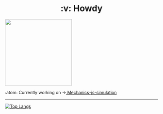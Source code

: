 <h1 align="center">
  :v: Howdy
</h1>

<div id="image">
  <img src="https://i.giphy.com/media/jAe22Ec5iICCk/giphy.webp" width="220" />
</div>

<div>
  <p> :atom: Currently working on -><a href = "https://github.com/hoxu-1/Mechanics-js-simulation"> Mechanics-js-simulation </a></p>
</div>

<!--- 
    Most used languages
    https://github.com/anuraghazra/github-readme-stats --->

---

[![Top Langs](https://github-readme-stats.vercel.app/api/top-langs/?username=hoxu1&langs_count=10)](https://github.com/anuraghazra/github-readme-stats)
